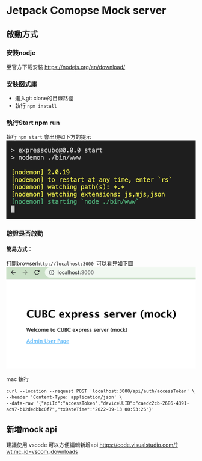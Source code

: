 # Jetpack Comopse Mock server

## 啟動方式
### 安裝nodje
至官方下載安裝 https://nodejs.org/en/download/

### 安裝函式庫
* 進入git clone的目錄路徑
* 執行 ``` npm install  ```

### 執行Start npm run
執行 ``` npm start ``` 會出現如下方的提示
![npm start](./docs/npm-start.png)

### 驗證是否啟動
#### 簡易方式：
打開browser```http://localhost:3000 ```可以看見如下圖
![mock started](./docs/mock-start-index.png)

mac 執行
```
curl --location --request POST 'localhost:3000/api/auth/accessToken' \
--header 'Content-Type: application/json' \
--data-raw '{"apiId":"accessToken","deviceUUID":"caedc2cb-2686-4391-ad97-b12dedbbc0f7","txDateTime":"2022-09-13 00:53:26"}'
```

## 新增mock api
建議使用 vscode 可以方便編輯新增api
https://code.visualstudio.com/?wt.mc_id=vscom_downloads